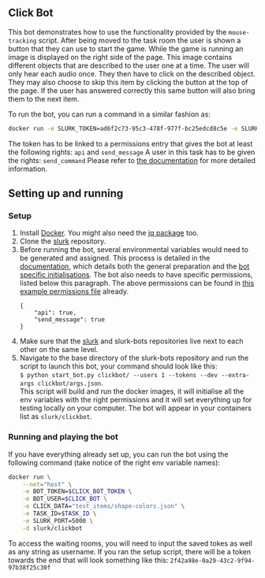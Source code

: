 ## Click Bot

This bot demonstrates how to use the functionality provided by the `mouse-tracking` script.
After being moved to the task room the user is shown a button that they can use to start the game.
While the game is running an image is displayed on the right side of the page. This image contains different objects that are described to the user one at a time. The user will only hear each audio once. They then have to click on the described object. They may also choose to skip this item by clicking the button at the top of the page. If the user has answered correctly this same button will also bring them to the next item.

To run the bot, you can run a command in a similar fashion as:
```bash
docker run -e SLURK_TOKEN=ad6f2c73-95c3-478f-977f-bc25edcd8c5e -e SLURK_USER=170 -e CLICK_DATA="test_items/shape-colors.json" -e CLICK_TASK_ID=2 -e SLURK_PORT=5000 --net="host" slurk/click-bot
```

The token has to be linked to a permissions entry that gives the bot at least the following rights: `api` and `send_message`
A user in this task has to be given the rights: `send_command`
Please refer to [the documentation](https://clp-research.github.io/slurk/slurk_multibots.html) for more detailed information.


## Setting up and running

### Setup 

1. Install [Docker](https://docs.docker.com/get-docker/). You might also need the [jq package](https://stedolan.github.io/jq/download/) too. 
2. Clone the [slurk](https://github.com/clp-research/slurk) repository.
3. Before running the bot, several environmental variables would need to be generated and assigned. This process is detailed in the [documentation](https://clp-research.github.io/slurk/slurk_gettingstarted.html), which details both the general preparation and the [bot specific initialisations](https://clp-research.github.io/slurk/slurk_gettingstarted.html#chatting-with-a-bot). The bot also needs to have specific permissions, listed below this paragraph. The above permissions can be found in [this example permissions file](https://github.com/clp-research/slurk-bots/blob/master/clickbot/click_bot_permissions.json) already.  
    ```
    {
        "api": true,
        "send_message": true
    }
    ```
 4. Make sure that the [slurk](https://github.com/clp-research/slurk) and slurk-bots repositories live next to each other on the same level.
 5. Navigate to the base directory of the slurk-bots repository and run the script to launch this bot, your command should look like this:  
 ```$ python start_bot.py clickbot/ --users 1 --tokens --dev --extra-args clickbot/args.json```.  
 This script will build and run the docker images, it will initialise all the env variables with the right permissions and it will set everything up for testing locally on your computer. The bot will appear in your containers list as ```slurk/clickbot```.

### Running and playing the bot
If you have everything already set up, you can run the bot using the following command (take notice of the right env variable names):    
```bash
docker run \
    --net="host" \
    -e BOT_TOKEN=$CLICK_BOT_TOKEN \
    -e BOT_USER=$CLICK_BOT \
    -e CLICK_DATA="test_items/shape-colors.json" \
    -e TASK_ID=$TASK_ID \
    -e SLURK_PORT=5000 \
    -d slurk/clickbot
```

To access the waiting rooms, you will need to input the saved tokes as well as any string as username. If you ran the setup script, there will be a token towards the end that will look something like this: `2f42a98e-0a29-43c2-9f94-97b38f25c30f`